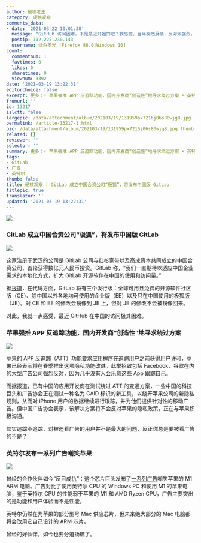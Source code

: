 ```yaml
---
author: 硬核老王
category: 硬核观察
comments_data:
- date: '2021-03-22 10:01:38'
  message: "GitHub 访问困难，不是最近开始的吧？我感觉，当年突然屏蔽，反对太强烈，所以后来就开始“温水煮青蛙”了。<br />\r\nAMD, YES!"
  postip: 112.225.230.143
  username: 绿色圣光 [Firefox 86.0|Windows 10]
count:
  commentnum: 1
  favtimes: 0
  likes: 0
  sharetimes: 0
  viewnum: 3392
date: '2021-03-19 13:22:31'
editorchoice: false
excerpt: 更多：• 苹果强推 APP 反追踪功能，国内开发商“创造性”地寻求绕过方案 • 英特尔发布一系列广告嘲笑苹果
fromurl: ''
id: 13217
islctt: false
largepic: /data/attachment/album/202103/19/131959px7216j06s80wjg8.jpg
permalink: /article-13217-1.html
pic: /data/attachment/album/202103/19/131959px7216j06s80wjg8.jpg.thumb.jpg
related: []
reviewer: ''
selector: ''
summary: 更多：• 苹果强推 APP 反追踪功能，国内开发商“创造性”地寻求绕过方案 • 英特尔发布一系列广告嘲笑苹果
tags:
- GitLab
- 广告
- 英特尔
thumb: false
title: 硬核观察 | GitLab 成立中国合资公司“极狐”，将发布中国版 GitLab
titlepic: true
translator: ''
updated: '2021-03-19 13:22:31'
---
```


![](/data/attachment/album/202103/19/131959px7216j06s80wjg8.jpg)


### GitLab 成立中国合资公司“极狐”，将发布中国版 GitLab


![](/data/attachment/album/202103/19/132029rzcnb2rj2vkr2y3a.jpg)


这家注册于武汉的公司是 GitLab 公司与红杉宽带以及高成资本共同成立的中国合资公司，首轮获得数亿元人民币投资。GitLab 称，“我们一直期待以适应中国企业需求的本地化方式，扩大 GitLab 开源软件在中国的使用和访问量。”


据[报道](https://www.theregister.com/2021/03/18/gitlab_china_jihu/)，在代码方面，GitLab 将有三个发行版：全球可用且免费的开源软件社区版（CE）、除中国以外各地均可使用的企业版（EE）以及只在中国使用的极狐版（JE）。对 CE 和 EE 的修改会镜像到 JE 上，但对 JE 的修改不会被镜像回来。


对此，我就一点感受，最近 GitHub 在中国的访问极其困难。


### 苹果强推 APP 反追踪功能，国内开发商“创造性”地寻求绕过方案


![](/data/attachment/album/202103/19/132013sa5w02zbpjj7spsi.jpg)


苹果的 APP 反追踪（ATT）功能要求应用程序在追踪用户之前获得用户许可，苹果已经表示将在春季推出这项隐私功能改进。此举招致包括 Facebook、谷歌在内的大型广告公司强烈反对，因为几乎没有人会乐意这些 App 跟踪自己。


而据报道，已有中国的应用开发商在测试绕过 ATT 的变通方案，一些中国的科技巨头和广告协会正在测试一种名为 CAID 标识的新工具，以绕开苹果公司的新隐私规则，从而对 iPhone 用户的数据继续进行跟踪，并为他们提供针对性的移动广告。但中国广告协会表示，该解决方案将不会反对苹果的隐私政策，正在与苹果积极沟通。


其实追踪不追踪，对被迫看广告的用户并不是最大的问题，反正你总是要被看广告的不是？ 


### 英特尔发布一系列广告嘲笑苹果


![](/data/attachment/album/202103/19/132135t5pzp555kcbc1151.jpg)


曾经的合作伙伴如今“反目成仇”：这个芯片巨头发布了[一系列广告](https://www.youtube.com/channel/UCk7SjrXVXAj8m8BLgzh6dGA)嘲笑苹果的 M1 ARM 电脑。广告对比了使用英特尔 CPU 的 Windows PC 和使用 M1 的苹果电脑，鉴于英特尔 CPU 的性能弱于苹果的 M1 和 AMD Ryzen CPU，广告主要突出的是功能和用户体验而不是性能。


英特尔仍然在为苹果的部分型号 Mac 供应芯片，但未来绝大部分的 Mac 电脑都将会改用它自己设计的 ARM 芯片。


曾经的好伙伴，如今也要分道扬镳了。